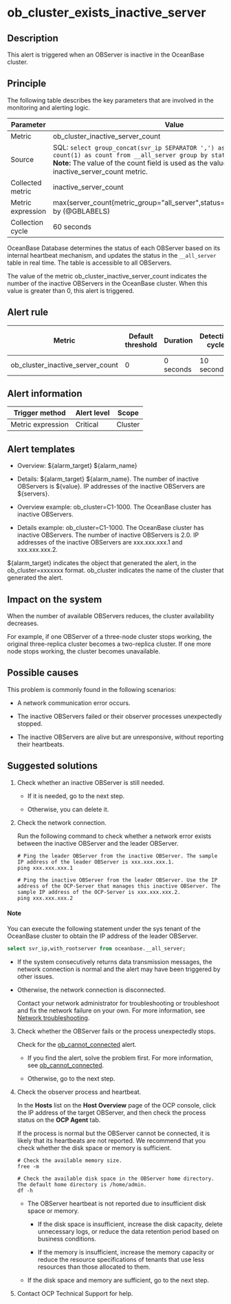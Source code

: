 ob_cluster_exists_inactive_server 
======================================================



**Description** 
------------------------------------

This alert is triggered when an OBServer is inactive in the OceanBase cluster.

Principle 
------------------------------

The following table describes the key parameters that are involved in the monitoring and alerting logic. 


|     Parameter     |                                                                                                                                              Value                                                                                                                                              |
|-------------------|-------------------------------------------------------------------------------------------------------------------------------------------------------------------------------------------------------------------------------------------------------------------------------------------------|
| Metric            | ob_cluster_inactive_server_count                                                                                                                                                                                                                                                                |
| Source            | SQL: ```select group_concat(svr_ip SEPARATOR ',') as servers, status, count(1) as count from __all_server group by status; ```  </br>**Note:**  The value of the count field is used as the value of the inactive_server_count metric. |
| Collected metric  | inactive_server_count                                                                                                                                                                                                                                                                           |
| Metric expression | max(server_count{metric_group="all_server",status="inactive",@LABELS}) by (@GBLABELS)                                                                                                                                                                                                           |
| Collection cycle  | 60 seconds                                                                                                                                                                                                                                                                                      |



OceanBase Database determines the status of each OBServer based on its internal heartbeat mechanism, and updates the status in the `__all_server` table in real time. The table is accessible to all OBServers. 

The value of the metric ob_cluster_inactive_server_count indicates the number of the inactive OBServers in the OceanBase cluster. When this value is greater than 0, this alert is triggered.

**Alert rule** 
-----------------------------------



|              Metric              | Default threshold | Duration  | Detection cycle | Time before clearance |
|----------------------------------|-------------------|-----------|-----------------|-----------------------|
| ob_cluster_inactive_server_count | 0                 | 0 seconds | 10 seconds      | 5 minutes             |



**Alert information** 
------------------------------------------



|  Trigger method   | Alert level |  Scope  |
|-------------------|-------------|---------|
| Metric expression | Critical    | Cluster |



**Alert templates** 
----------------------------------------

* Overview: \${alarm_target} ${alarm_name}

  

* Details: \${alarm_target} \${alarm_name}. The number of inactive OBServers is \${value}. IP addresses of the inactive OBServers are \${servers}.

  

* Overview example: ob_cluster=C1-1000. The OceanBase cluster has inactive OBServers.

  

* Details example: ob_cluster=C1-1000. The OceanBase cluster has inactive OBServers. The number of inactive OBServers is 2.0. IP addresses of the inactive OBServers are xxx.xxx.xxx.1 and xxx.xxx.xxx.2.

  




${alarm_target} indicates the object that generated the alert, in the ob_cluster=xxxxxxx format. ob_cluster indicates the name of the cluster that generated the alert.

**Impact on the system** 
---------------------------------------------

When the number of available OBServers reduces, the cluster availability decreases. 

For example, if one OBServer of a three-node cluster stops working, the original three-replica cluster becomes a two-replica cluster. If one more node stops working, the cluster becomes unavailable.

**Possible causes** 
----------------------------------------

This problem is commonly found in the following scenarios:

* A network communication error occurs.

  

* The inactive OBServers failed or their observer processes unexpectedly stopped.

  

* The inactive OBServers are alive but are unresponsive, without reporting their heartbeats.

  




**Suggested solutions** 
--------------------------------------------

1. Check whether an inactive OBServer is still needed. 

   * If it is needed, go to the next step.

     
   
   * Otherwise, you can delete it.

     
   

   

2. Check the network connection. 

   Run the following command to check whether a network error exists between the inactive OBServer and the leader OBServer. 

   ```shell
   # Ping the leader OBServer from the inactive OBServer. The sample IP address of the leader OBServer is xxx.xxx.xxx.1. 
   ping xxx.xxx.xxx.1
   
   # Ping the inactive OBServer from the leader OBServer. Use the IP address of the OCP-Server that manages this inactive OBServer. The sample IP address of the OCP-Server is xxx.xxx.xxx.2. 
   ping xxx.xxx.xxx.2
   ```

   
  <main id="notice" type='explain'>
    <h4>Note</h4>
    <p>You can execute the following statement under the sys tenant of the OceanBase cluster to obtain the IP address of the leader OBServer.</p>
  </main>

   ```sql
   select svr_ip,with_rootserver from oceanbase.__all_server;
   ```

   
   * If the system consecutively returns data transmission messages, the network connection is normal and the alert may have been triggered by other issues.

     
   
   * Otherwise, the network connection is disconnected. 

     Contact your network administrator for troubleshooting or troubleshoot and fix the network failure on your own. For more information, see [Network troubleshooting](../400.alarm-appendix/600.network-troubleshooting.md).
     
   

   

3. Check whether the OBServer fails or the process unexpectedly stops. 

   Check for the [ob_cannot_connected](../200.ob-alert/100.ob_cannot_connected-observer-cannot-be-connected.md) alert. 
   * If you find the alert, solve the problem first. For more information, see [ob_cannot_connected](../200.ob-alert/100.ob_cannot_connected-observer-cannot-be-connected.md).

     
   
   * Otherwise, go to the next step.

     
   

   

4. Check the observer process and heartbeat. 

   In the **Hosts** list on the **Host Overview** page of the OCP console, click the IP address of the target OBServer, and then check the process status on the **OCP Agent** tab. 

   If the process is normal but the OBServer cannot be connected, it is likely that its heartbeats are not reported. We recommend that you check whether the disk space or memory is sufficient. 

   ```shell
   # Check the available memory size.
   free -m
   
   # Check the available disk space in the OBServer home directory. The default home directory is /home/admin.
   df -h
   ```

   
   * The OBServer heartbeat is not reported due to insufficient disk space or memory. 

     * If the disk space is insufficient, increase the disk capacity, delete unnecessary logs, or reduce the data retention period based on business conditions.

       
     
     * If the memory is insufficient, increase the memory capacity or reduce the resource specifications of tenants that use less resources than those allocated to them.

       
     

     
   
   * If the disk space and memory are sufficient, go to the next step.

     
   

   

5. Contact OCP Technical Support for help.

   




